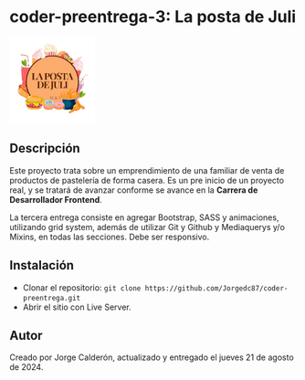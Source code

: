 # coder-preentrega-3: La posta de Juli

<img src="./img/logo.png" alt="La Posta de Juli" width="150"/>

## Descripción

Este proyecto trata sobre un emprendimiento de una familiar de venta de productos de pastelería de forma casera. Es un pre inicio de un proyecto real, y se tratará de avanzar conforme se avance en la **Carrera de Desarrollador Frontend**. 

La tercera entrega consiste en agregar Bootstrap, SASS y animaciones, utilizando grid system, además de utilizar Git y Github y Mediaquerys y/o Mixins, en todas las secciones. Debe ser responsivo.

## Instalación

- Clonar el repositorio: `git clone https://github.com/Jorgedc87/coder-preentrega.git`
- Abrir el sitio con Live Server.

## Autor

Creado por Jorge Calderón, actualizado y entregado el jueves 21 de agosto de 2024.